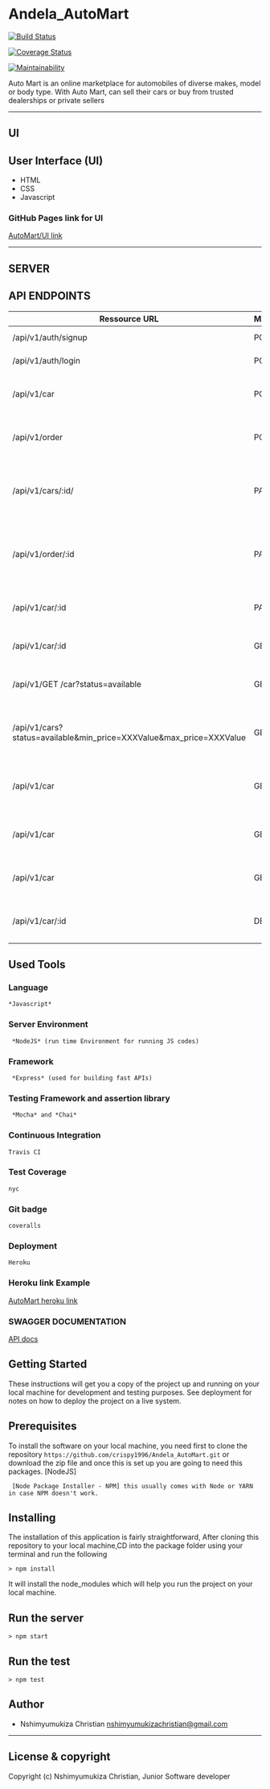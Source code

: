 # Andela_AutoMart
[![Build Status](https://travis-ci.org/crispy1996/Andela_AutoMart.svg?branch=develop)](https://travis-ci.org/crispy1996/Andela_AutoMart)


[![Coverage Status](https://coveralls.io/repos/github/crispy1996/Andela_AutoMart/badge.svg?branch=develop)](https://coveralls.io/github/crispy1996/Andela_AutoMart?branch=develop)

[![Maintainability](https://api.codeclimate.com/v1/badges/e6716b48dc2ded4f2c27/maintainability)](https://codeclimate.com/github/crispy1996/Andela_AutoMart/maintainability)


Auto Mart is an online marketplace for automobiles of diverse makes, model or body type. With
Auto Mart,  can sell their cars or buy from trusted dealerships or private sellers

------------------------------------------------------------------------------

## UI

## User Interface (UI)
* HTML
* CSS
* Javascript

### GitHub Pages link for UI
[AutoMart/UI link](https://crispy1996.github.io/Andela_AutoMart/UI)

---------------------------------------------------------------------

## SERVER

## API ENDPOINTS

| Ressource URL | Methods  | Description  |
| ------- | --- | --- |
| /api/v1/auth/signup| POST | Get the user to signup |
| /api/v1/auth/login | POST | Get the user to login |
| /api/v1/car | POST | Get the user to post a car sale advertisement |
| /api/v1/order | POST | Get the user to make a purchase order |
| /api/v1/cars/:id/ | PATCH | Get the user to update the price of his/her posted car sale ad |
| /api/v1/order/:id | PATCH | Get the user to update the price or his/her purchase order |
| /api/v1/car/:id | PATCH | Get user to mark his/her posted AD as sold  |
| /api/v1/car/:id | GET | Get user to view a specific car |
| /api/v1/GET /car?status=available | GET | Get user to User can view all unsold cars |
| /api/v1/cars?status=available&min_price=XXXValue&max_price=XXXValue | GET | Get the user to view all unsold cars within a price range |
| /api/v1/car | GET | Get the Aamin to view all posted ads whether sold or unsold |
| /api/v1/car | GET | Get the user to view all used unsold cars |
| /api/v1/car | GET | Get the user to view all new unsold cars |
| /api/v1/car/:id | DELETE | Get the admin to delete a posted AD record |

## Used Tools

### Language
```
*Javascript*
```
### Server Environment
```
 *NodeJS* (run time Environment for running JS codes)
 ```
### Framework
```
 *Express* (used for building fast APIs)
 ```
### Testing Framework and assertion library
```
 *Mocha* and *Chai*
 ```
### Continuous Integration
```
Travis CI
```
### Test Coverage
```
nyc
```
### Git badge
```
coveralls
```
### Deployment
```
Heroku
```
### Heroku link Example
[AutoMart heroku link](https://auto-mart-ch.herokuapp.com)

### SWAGGER DOCUMENTATION
[API docs](https://auto-mart-ch.herokuapp.com/automart/)

## Getting Started
These instructions will get you a copy of the project up and running on your local machine for development and testing purposes. See deployment for notes on how to deploy the project on a live system.

## Prerequisites
To install the software on your local machine, you need first to clone the repository ```https://github.com/crispy1996/Andela_AutoMart.git``` or download the zip file and once this is set up you are going to need this packages. [NodeJS]

```
 [Node Package Installer - NPM] this usually comes with Node or YARN in case NPM doesn't work.
```

## Installing
The installation of this application is fairly straightforward, After cloning this repository to your local machine,CD into the package folder using your terminal and run the following

```
> npm install
```

It will install the node_modules which will help you run the project on your local machine.

## Run the server
```
> npm start
```
## Run the test
```
> npm test
```


## Author
- Nshimyumukiza Christian <nshimyumukizachristian@gmail.com>

---

## License & copyright
Copyright (c) Nshimyumukiza Christian, Junior Software developer



